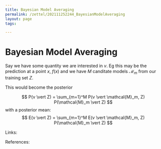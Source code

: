 ```yaml
---
title: Bayesian Model Averaging
permalink: /zettel/202111252244_BayesianModelAveraging
layout: page
tags: 

---
```

# Bayesian Model Averaging

Say we have some quantity we are interested in $v$. Eg this may be the prediction at a point $x$, $f(x)$ and we have $M$ canditate models $\mathcal{M}_m$ from our training set $Z$.

This would become the posterior

$$
P(v \vert Z) = \sum_{m=1}^M P(v \vert \mathcal{M}_m, Z) P(\mathcal{M}_m \vert Z)
$$
with a posterior mean:
$$
E(v \vert Z) = \sum_{m=1}^M E(v \vert \mathcal{M}_m, Z) P(\mathcal{M}_m \vert Z)
$$

Links: 

References: 


